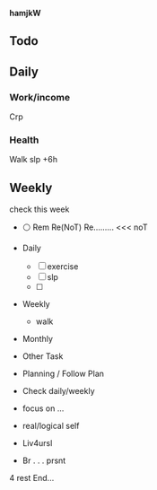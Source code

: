 
**hamjkW**

## Todo
## Daily
### Work/income
Crp
### Health
Walk
slp +6h
## Weekly
check this week


* ⚪ Rem Re(NoT)  Re......... <<< noT
- Daily
  - [ ] exercise
  - [ ] slp
  - [ ] 
- Weekly
  - walk
- Monthly

- Other Task

* Planning / Follow Plan
* Check daily/weekly

* focus on ...
* real/logical self
* Liv4ursl
* Br . . . prsnt

4 rest
End...
